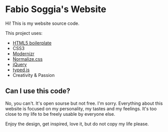 # Fabio Soggia's Website

Hi! This is my website source code.

This project uses:

* [HTML5 boilerplate](http://html5boilerplate.com/)
* CSS3
* [Modernizr](http://modernizr.com/)
* [Normalize.css](http://necolas.github.com/normalize.css/)
* [jQuery](http://jquery.com/)
* [typed.js](https://github.com/mattboldt/typed.js/)
* Creativity & Passion


## Can I use this code?

No, you can't. It's open sourse but not free. I'm sorry. Everything
about this website is focused on my personality, my tastes and my feelings.
It's too close to my life to be freely usable by everyone else.

Enjoy the design, get inspired, love it, but do not copy my life please.